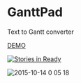 # GanttPad

Text to Gantt converter

[DEMO](http://ganttpad.herokuapp.com/)

[![Stories in Ready](https://badge.waffle.io/hashrock/ganttpad.svg?label=ready&title=Ready)](http://waffle.io/hashrock/ganttpad)

![2015-10-14 0 05 18](https://cloud.githubusercontent.com/assets/3132889/10458763/6dc8a0fa-7207-11e5-9077-e4c5aeed0de4.png)
